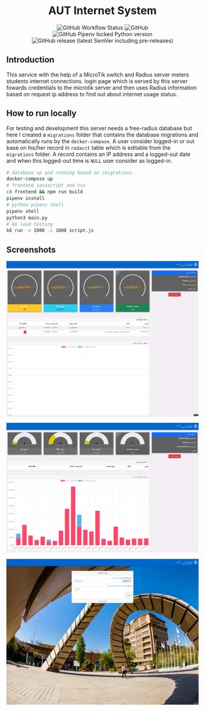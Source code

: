 <h1 align="center">AUT Internet System</h1>

<p align="center">
  <img src="https://img.shields.io/github/workflow/status/aut-cic/internet/ci?label=ci&logo=github&style=for-the-badge" alt="GitHub Workflow Status">
  <img alt="GitHub" src="https://img.shields.io/github/license/aut-cic/internet?logo=gnu&style=for-the-badge">
  <img alt="GitHub Pipenv locked Python version" src="https://img.shields.io/github/pipenv/locked/python-version/aut-cic/internet?logo=python&style=for-the-badge">
  <img alt="GitHub release (latest SemVer including pre-releases)" src="https://img.shields.io/github/v/release/aut-cic/internet?include_prereleases&logo=github&style=for-the-badge">
</p>

## Introduction

This service with the help of a MicroTik switch and Radius server meters students internet connections.
login page which is served by this server fowards credentials to the microtik server and then uses
Radius information based on request ip address to find out about internet usage status.

## How to run locally

For testing and development this server needs a free-radius database but here I created a `migrations` folder
that contains the database migrations and automatically runs by the `docker-compose`. A user consider logged-in or out
base on his/her record in `radacct` table which is editable from the `migrations` folder. A record contains an IP
address and a logged-out date and when this logged-out time is `NULL` user consider as logged-in.

```bash
# database up and running based on /migrations
docker-compose up
# frontend javascript and css
cd frontend && npm run build
pipenv install
# python pipenv shell
pipenv shell
python3 main.py
# k6 load testing
k6 run -u 1000 -i 1000 script.js
```

## Screenshots

![s1](./.github/assests/s1.png)

![s2](./.github/assests/s2.png)

![s3](./.github/assests/s3.png)
